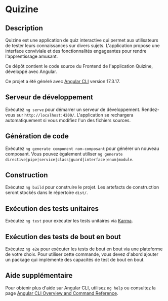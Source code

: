 # Quizine

## Description

Quizine est une application de quiz interactive qui permet aux utilisateurs de tester leurs connaissances sur divers sujets. L'application propose une interface conviviale et des fonctionnalités engageantes pour rendre l'apprentissage amusant.

Ce dépôt contient le code source du Frontend de l'application Quizine, développé avec Angular.

Ce projet a été généré avec [Angular CLI](https://github.com/angular/angular-cli) version 17.3.17.

## Serveur de développement

Exécutez `ng serve` pour démarrer un serveur de développement. Rendez-vous sur `http://localhost:4200/`. L'application se rechargera automatiquement si vous modifiez l'un des fichiers sources.

## Génération de code

Exécutez `ng generate component nom-composant` pour générer un nouveau composant. Vous pouvez également utiliser `ng generate directive|pipe|service|class|guard|interface|enum|module`.

## Construction

Exécutez `ng build` pour construire le projet. Les artefacts de construction seront stockés dans le répertoire `dist/`.

## Exécution des tests unitaires

Exécutez `ng test` pour exécuter les tests unitaires via [Karma](https://karma-runner.github.io).

## Exécution des tests de bout en bout

Exécutez `ng e2e` pour exécuter les tests de bout en bout via une plateforme de votre choix. Pour utiliser cette commande, vous devez d'abord ajouter un package qui implémente des capacités de test de bout en bout.

## Aide supplémentaire

Pour obtenir plus d'aide sur Angular CLI, utilisez `ng help` ou consultez la page [Angular CLI Overview and Command Reference](https://angular.io/cli).
